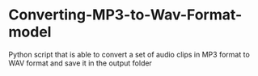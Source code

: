 # Converting-MP3-to-Wav-Format-model
Python script that is able to convert a set of audio clips in MP3 format to WAV format and save it in the output folder 
